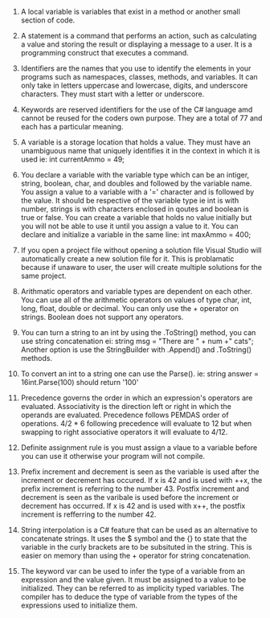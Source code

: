 1. A local variable is variables that exist in a method or another small section of code.

2. A statement is a command that performs an action, such as calculating a value and storing the result or displaying a message to a user. It is a programming construct that executes a command.

3. Identifiers are the names that you use to identify the elements in your programs such as namespaces, classes, methods, and variables. It can only
take in letters uppercase and lowercase, digits, and underscore characters. They must start with a letter or underscore.

4. Keywords are reserved identifiers for the use of the C# language amd cannot be reused for the coders own purpose. They are a total of 77 and each has a particular
meaning.

5. A variable is a storage location that holds a value. They must have an unambiguous name that uniquely identifies it in the context in which it is used ie: int currentAmmo = 49;

6. You declare a variable with the variable type which can be an intiger, string, boolean, char, and doubles and followed by the variable name. You assign a value to a variable with a '=' character and is
followed by the value. It should be respective of the variable type ie int is with number, strings is with characters enclosed in qoutes and boolean is true or false. You can create a variable that holds no
value initially but you will not be able to use it until you assign a value to it. You can declare and initialize a variable in the same line: int maxAmmo = 400;

7. If you open a project file without opening a solution file Visual Studio will automatically create a new solution file for it. This is problamatic because if unaware to user, the user will create multiple solutions 
for the same project.

8. Arithmatic operators and variable types are dependent on each other. You can use all of the arithmetic operators on values of
type char, int, long, float, double or decimal. You can only use the + operator on strings. Boolean does not support any operators.

9. You can turn a string to an int by using the .ToString() method, you can use string concatenation ei: string msg = "There are " + num +" cats"; Another option is use the StringBuilder with .Append() and .ToString() methods.

10. To convert an int to a string one can use the Parse(). ie: string answer = 16int.Parse(100) should return '100'

11. Precedence governs the order in which an expression's operators are evaluated. Associativity is the direction left or right in which 
the operands are evaluated. Precedence follows PEMDAS order of operations. 4/2 * 6 following precedence will evaluate to 12 but when swapping 
to right associative operators it will evaluate to 4/12.

12. Definite assignment rule is you must assign a vlaue to a variable before you can use it otherwise your program will not compile.

13. Prefix increment and decrement is seen as the variable is used after the increment or decrement has occured. If x is 42 and is used with ++x, the prefix increment is referring to the number 43.
    Postfix increment and decrement is seen as the varibale is used before the increment or decrement has occurred. If x is 42 and is used with x++, the postfix increment is refferring to the number 42.
	
14. String interpolation is a C# feature that can be used as an alternative to concatenate strings. It uses the $ symbol and the {} to state that the variable in the curly brackets
are to be subsituted in the string. This is easier on memory than using the + operator for string concatenation.

15. The keyword var can be used to infer the type of a variable from an expression and the value given. It must be assigned to a value to be initialized. They can be referred to as implicity typed variables.
	The compiler has to deduce the type of variable from the types of the expressions used to initialize them.

	
